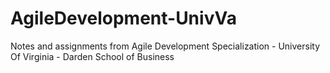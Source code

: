 # AgileDevelopment-UnivVa
Notes and assignments from Agile Development Specialization - University Of Virginia - Darden School of Business
